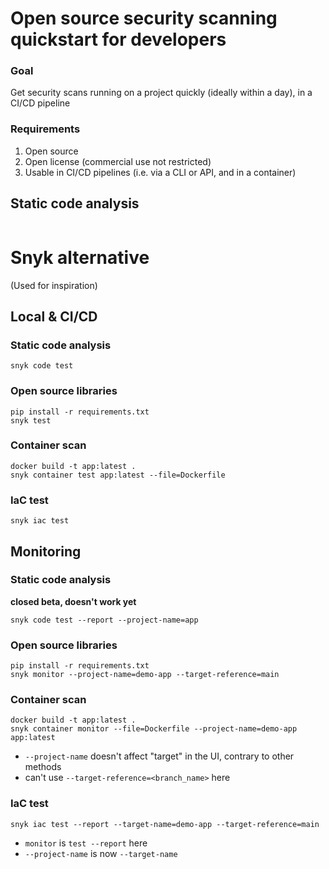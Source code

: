 # Open source security scanning quickstart for developers
### Goal
Get security scans running on a project quickly (ideally within a day), in a CI/CD pipeline

### Requirements
1. Open source
2. Open license (commercial use not restricted)
3. Usable in CI/CD pipelines (i.e. via a CLI or API, and in a container)

## Static code analysis
```

```

# Snyk alternative
(Used for inspiration)
## Local & CI/CD
### Static code analysis
```
snyk code test
```

### Open source libraries
```
pip install -r requirements.txt
snyk test
```

### Container scan
```
docker build -t app:latest .
snyk container test app:latest --file=Dockerfile
```

### IaC test
```
snyk iac test
```

## Monitoring
### Static code analysis 
**closed beta, doesn't work yet**
```
snyk code test --report --project-name=app
```

### Open source libraries
```
pip install -r requirements.txt
snyk monitor --project-name=demo-app --target-reference=main
```

### Container scan
```
docker build -t app:latest .
snyk container monitor --file=Dockerfile --project-name=demo-app app:latest
```
- `--project-name` doesn't affect "target" in the UI, contrary to other methods
- can't use `--target-reference=<branch_name>` here

### IaC test
```
snyk iac test --report --target-name=demo-app --target-reference=main
```
- `monitor` is `test --report` here
- `--project-name` is now `--target-name`
